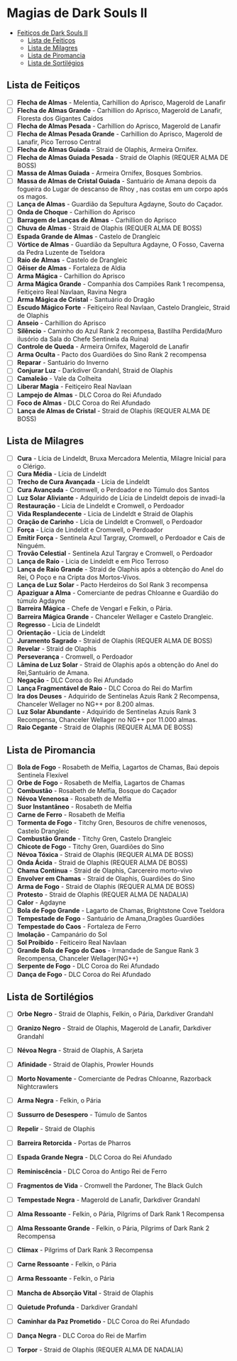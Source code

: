 
# Magias de Dark Souls II

<!-- TOC -->
- [Feitiços de Dark Souls II](#feitiços-de-dark-souls-ii)
  - [Lista de Feitiços](#lista-de-feitiços)
  - [Lista de Milagres](#lista-de-milagres)
  - [Lista de Piromancia](#lista-de-piromancia)
  - [Lista de Sortilégios](#lista-de-sortilégios)
<!-- /TOC -->

## Lista de Feitiços

- [ ] **Flecha de Almas** - Melentia, Carhillion do Aprisco, Magerold de Lanafir
- [ ] **Flecha de Almas Grande** - Carhillion do Aprisco, Magerold de Lanafir, Floresta dos Gigantes Caídos
- [ ] **Flecha de Almas Pesada** - Carhillion do Aprisco, Magerold de Lanafir
- [ ] **Flecha de Almas Pesada Grande** - Carhillion do Aprisco, Magerold de Lanafir, Pico Terroso Central
- [ ] **Flecha de Almas Guiada** - Straid de Olaphis, Armeira Ornifex.
- [ ] **Flecha de Almas Guiada Pesada** - Straid de Olaphis (REQUER ALMA DE BOSS)
- [ ] **Massa de Almas Guiada** - Armeira Ornifex, Bosques Sombrios.	
- [ ] **Massa de Almas de Cristal Guiada** - Santuário de Amana depois da fogueira do Lugar de descanso de Rhoy , nas costas em um corpo após os magos.
- [ ] **Lança de Almas** - Guardião da Sepultura Agdayne, Souto do Caçador.
- [ ] **Onda de Choque** - Carhillion do Aprisco
- [ ] **Barragem de Lanças de Almas** - Carhillion do Aprisco
- [ ] **Chuva de Almas** - Straid de Olaphis (REQUER ALMA DE BOSS)
- [ ] **Espada Grande de Almas** - Castelo de Drangleic
- [ ] **Vórtice de Almas** - Guardião da Sepultura Agdayne, O Fosso, Caverna da Pedra Luzente de Tseldora
- [ ] **Raio de Almas** - Castelo de Drangleic
- [ ] **Gêiser de Almas** - Fortaleza de Aldia
- [ ] **Arma Mágica** - Carhillion do Aprisco
- [ ] **Arma Mágica Grande** - Companhia dos Campiões Rank 1 recompensa, Feitiçeiro Real Navlaan, Ravina Negra
- [ ] **Arma Mágica de Cristal** - Santuário do Dragão
- [ ] **Escudo Mágico Forte** - Feitiçeiro Real Navlaan, Castelo Drangleic, Straid de Olaphis
- [ ] **Anseio** - Carhillion do Aprisco
- [ ] **Silêncio** - Caminho do  Azul Rank 2 recompesa, Bastilha Perdida(Muro ilusório da Sala do Chefe Sentinela da Ruína)
- [ ] **Controle de Queda** - Armeira Ornifex, Magerold de Lanafir
- [ ] **Arma Oculta** - Pacto dos Guardiões do Sino Rank 2 recompensa
- [ ] **Reparar** - Santuário do Inverno
- [ ] **Conjurar Luz** - Darkdiver Grandahl, Straid de Olaphis
- [ ] **Camaleão** - Vale da Colheita
- [ ] **Liberar Magia** - Feitiçeiro Real Navlaan
- [ ] **Lampejo de Almas** -  DLC Coroa do Rei Afundado
- [ ] **Foco de Almas** -  DLC Coroa do Rei Afundado
- [ ] **Lança de Almas de Cristal** - Straid de Olaphis (REQUER ALMA DE BOSS)

## Lista de Milagres

- [ ] **Cura** - Lícia de Lindeldt, Bruxa Mercadora Melentia, Milagre Inicial para o Clérigo.
- [ ] **Cura Média** - Lícia de Lindeldt
- [ ] **Trecho de Cura Avançada** - Lícia de Lindeldt
- [ ] **Cura Avançada** - Cromwell, o Perdoador e no Túmulo dos Santos
- [ ] **Luz Solar Aliviante** - Adquirido de Lícia de Lindeldt depois de invadi-la
- [ ] **Restauração** - Lícia de Lindeldt e Cromwell, o Perdoador
- [ ] **Vida Resplandecente** -  Licia de Lindeldt e Straid de Olaphis
- [ ] **Oração de Carinho** - Lícia de Lindeldt e Cromwell, o Perdoador
- [ ] **Força** - Lícia de Lindeldt e Cromwell, o Perdoador
- [ ] **Emitir Força** - Sentinela Azul Targray, Cromwell, o Perdoador e Cais de Ninguém.
- [ ] **Trovão Celestial** - Sentinela Azul Targray e Cromwell, o Perdoador
- [ ] **Lança de Raio** - Licia de Lindeldt e em Pico Terroso
- [ ] **Lança de Raio Grande** - Straid de Olaphis após a obtenção do Anel do Rei, O Poço e na Cripta dos Mortos-Vivos.
- [ ] **Lança de Luz Solar** - Pacto Herdeiros do Sol Rank 3 recompensa
- [ ] **Apaziguar a Alma** - Comerciante de pedras Chloanne e Guardião do túmulo Agdayne
- [ ] **Barreira Mágica** - Chefe de Vengarl e Felkin, o Pária.
- [ ] **Barreira Mágica Grande** - Chanceler Wellager e Castelo Drangleic.
- [ ] **Regresso** - Licia de Lindeldt 
- [ ] **Orientação** - Licia de Lindeldt 
- [ ] **Juramento Sagrado** - Straid de Olaphis (REQUER ALMA DE BOSS)
- [ ] **Revelar** - Straid de Olaphis
- [ ] **Perseverança** - Cromwell, o Perdoador
- [ ] **Lâmina de Luz Solar** - Straid de Olaphis após a obtenção do Anel do Rei,Santuário de Amana.
- [ ] **Negação** - DLC Coroa do Rei Afundado
- [ ] **Lança Fragmentável de Raio** - DLC Coroa do Rei do Marfim
- [ ] **Ira dos Deuses** - Adquirido de Sentinelas Azuis Rank 2 Recompensa, Chanceler Wellager no NG++ por 8.200 almas.
- [ ] **Luz Solar Abundante** - Adquirido de Sentinelas Azuis Rank 3 Recompensa, Chanceler Wellager no NG++ por 11.000 almas.
- [ ] **Raio Cegante** - Straid de Olaphis (REQUER ALMA DE BOSS)

## Lista de Piromancia

- [ ] **Bola de Fogo** - Rosabeth de Melfia, Lagartos de Chamas, Baú depois Sentinela Flexível
- [ ] **Orbe de Fogo** - Rosabeth de Melfia, Lagartos de Chamas
- [ ] **Combustão** - Rosabeth de Melfia, Bosque do Caçador
- [ ] **Névoa Venenosa** - Rosabeth de Melfia
- [ ] **Suor Instantâneo** - Rosabeth de Melfia
- [ ] **Carne de Ferro** - Rosabeth de Melfia
- [ ] **Tormenta de Fogo** - Titchy Gren, Besouros de chifre venenosos, Castelo Drangleic
- [ ] **Combustão Grande** - Titchy Gren, Castelo Drangleic
- [ ] **Chicote de Fogo** - Titchy Gren, Guardiões do Sino
- [ ] **Névoa Tóxica** - Straid de Olaphis (REQUER ALMA DE BOSS)
- [ ] **Onda Ácida** - Straid de Olaphis (REQUER ALMA DE BOSS)
- [ ] **Chama Contínua** - Straid de Olaphis, Carcereiro morto-vivo
- [ ] **Envolver em Chamas** - Straid de Olaphis, Guardiões do Sino
- [ ] **Arma de Fogo** - Straid de Olaphis (REQUER ALMA DE BOSS)
- [ ] **Protesto** - Straid de Olaphis (REQUER ALMA DE NADALIA)
- [ ] **Calor** - Agdayne
- [ ] **Bola de Fogo Grande** - Lagarto de Chamas, Brightstone Cove Tseldora
- [ ] **Tempestade de Fogo** - Santuário de Amana,Dragões Guardiões
- [ ] **Tempestade do Caos** - Fortaleza de Ferro
- [ ] **Imolação** - Campanário do Sol
- [ ] **Sol Proibido** - Feiticeiro Real Navlaan
- [ ] **Grande Bola de Fogo do Caos** - Irmandade de Sangue Rank 3 Recompensa, Chanceler Wellager(NG++)
- [ ] **Serpente de Fogo** - DLC Coroa do Rei Afundado
- [ ] **Dança de Fogo** - DLC Coroa do Rei Afundado

## Lista de Sortilégios

- [ ] **Orbe Negro** - Straid de Olaphis, Felkin, o Pária, Darkdiver Grandahl
- [ ] **Granizo Negro** - Straid de Olaphis, Magerold de Lanafir, Darkdiver Grandahl
- [ ] **Névoa Negra** - Straid de Olaphis, A Sarjeta
- [ ] **Afinidade** - Straid de Olaphis, Prowler Hounds
- [ ] **Morto Novamente** - Comerciante de Pedras Chloanne, Razorback Nightcrawlers
- [ ] **Arma Negra** - Felkin, o Pária
- [ ] **Sussurro de Desespero** - Túmulo de Santos
- [ ] **Repelir** - Straid de Olaphis
- [ ] **Barreira Retorcida** - Portas de Pharros
- [ ] **Espada Grande Negra** - DLC Coroa do Rei Afundado
- [ ] **Reminiscência** - DLC Coroa do Antigo Rei de Ferro
- [ ] **Fragmentos de Vida** - Cromwell the Pardoner, The Black Gulch
- [ ] **Tempestade Negra** - Magerold de Lanafir, Darkdiver Grandahl
- [ ] **Alma Ressoante** - Felkin, o Pária, Pilgrims of Dark Rank 1 Recompensa
- [ ] **Alma Ressoante Grande** - Felkin, o Pária, Pilgrims of Dark Rank 2 Recompensa
- [ ] **Clímax** - Pilgrims of Dark Rank 3 Recompensa
- [ ] **Carne Ressoante** - Felkin, o Pária
- [ ] **Arma Ressoante** - Felkin, o Pária
- [ ] **Mancha de Absorção Vital** - Straid de Olaphis
- [ ] **Quietude Profunda** - Darkdiver Grandahl
- [ ] **Caminhar da Paz Prometido** - DLC Coroa do Rei Afundado
- [ ] **Dança Negra** - DLC Coroa do Rei de Marfim
- [ ] **Torpor** - Straid de Olaphis (REQUER ALMA DE NADALIA)



